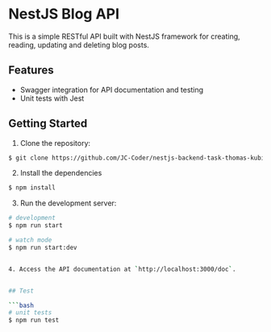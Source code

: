 # NestJS Blog API

This is a simple RESTful API built with NestJS framework for creating, reading, updating and deleting blog posts.

## Features

- Swagger integration for API documentation and testing
- Unit tests with Jest

## Getting Started

1. Clone the repository:

```bash
$ git clone https://github.com/JC-Coder/nestjs-backend-task-thomas-kubik.git
```

2. Install the dependencies

```bash
$ npm install
```

3. Run the development server:

```bash
# development
$ npm run start

# watch mode
$ npm run start:dev


4. Access the API documentation at `http://localhost:3000/doc`.


## Test

```bash
# unit tests
$ npm run test

